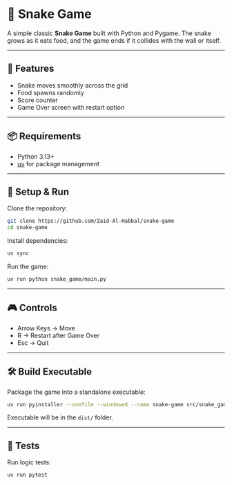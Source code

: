 # 🐍 Snake Game

A simple classic **Snake Game** built with Python and Pygame. The snake grows as it eats food, and the game ends if it collides with the wall or itself.

---

## 🚀 Features

* Snake moves smoothly across the grid
* Food spawns randomly
* Score counter
* Game Over screen with restart option

---

## 📦 Requirements

* Python 3.13+
* [uv](https://docs.astral.sh/uv/) for package management

---

## 🔧 Setup & Run

Clone the repository:

```bash
git clone https://github.com/Zaid-Al-Habbal/snake-game
cd snake-game
```

Install dependencies:

```bash
uv sync
```

Run the game:

```bash
uv run python snake_game/main.py
```

---

## 🎮 Controls

* Arrow Keys → Move
* R → Restart after Game Over
* Esc → Quit

---

## 🛠 Build Executable

Package the game into a standalone executable:

```bash
uv run pyinstaller --onefile --windowed --name snake-game src/snake_game/main.py
```

Executable will be in the `dist/` folder.

---

## 🧪 Tests

Run logic tests:

```bash
uv run pytest
```
